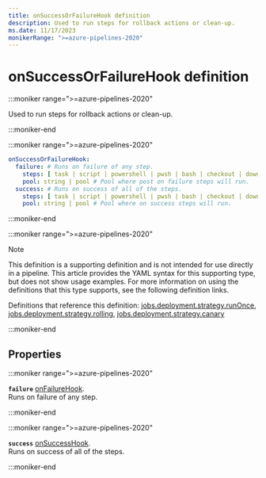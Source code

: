 ```yaml
---
title: onSuccessOrFailureHook definition
description: Used to run steps for rollback actions or clean-up.
ms.date: 11/17/2023
monikerRange: ">=azure-pipelines-2020"
---
```


# onSuccessOrFailureHook definition

<!-- :::description::: -->
:::moniker range=">=azure-pipelines-2020"

<!-- :::editable-content name="description"::: -->
Used to run steps for rollback actions or clean-up.
<!-- :::editable-content-end::: -->

:::moniker-end
<!-- :::description-end::: -->

<!-- :::syntax::: -->
:::moniker range=">=azure-pipelines-2020"

```yaml
onSuccessOrFailureHook:
  failure: # Runs on failure of any step.
    steps: [ task | script | powershell | pwsh | bash | checkout | download | downloadBuild | getPackage | publish | template | reviewApp ] # A list of steps to run.
    pool: string | pool # Pool where post on failure steps will run.
  success: # Runs on success of all of the steps.
    steps: [ task | script | powershell | pwsh | bash | checkout | download | downloadBuild | getPackage | publish | template | reviewApp ] # A list of steps to run.
    pool: string | pool # Pool where on success steps will run.
```

:::moniker-end
<!-- :::syntax-end::: -->

<!-- :::parents::: -->
:::moniker range=">=azure-pipelines-2020"

> [!NOTE]
> This definition is a supporting definition and is not intended for use directly in a pipeline. This article provides the YAML syntax for this supporting type, but does not show usage examples. For more information on using the definitions that this type supports, see the following definition links.

Definitions that reference this definition: [jobs.deployment.strategy.runOnce](jobs-deployment-strategy-run-once.md), [jobs.deployment.strategy.rolling](jobs-deployment-strategy-rolling.md), [jobs.deployment.strategy.canary](jobs-deployment-strategy-canary.md)

:::moniker-end
<!-- :::parents-end::: -->

## Properties

<!-- :::properties::: -->
<!-- :::item name="failure"::: -->
:::moniker range=">=azure-pipelines-2020"

**`failure`** [onFailureHook](on-failure-hook.md).<br><!-- :::editable-content name="propDescription"::: -->
Runs on failure of any step.
<!-- :::editable-content-end::: -->

:::moniker-end
<!-- :::item-end::: -->
<!-- :::item name="success"::: -->
:::moniker range=">=azure-pipelines-2020"

**`success`** [onSuccessHook](on-success-hook.md).<br><!-- :::editable-content name="propDescription"::: -->
Runs on success of all of the steps.
<!-- :::editable-content-end::: -->

:::moniker-end
<!-- :::item-end::: -->
<!-- :::properties-end::: -->

<!-- :::remarks::: -->
<!-- :::editable-content name="remarks"::: -->
<!-- :::editable-content-end::: -->
<!-- :::remarks-end::: -->

<!-- :::examples::: -->
<!-- :::editable-content name="examples"::: -->
<!-- :::editable-content-end::: -->
<!-- :::examples-end::: -->

<!-- :::see-also::: -->
<!-- :::editable-content name="seeAlso"::: -->
<!-- :::editable-content-end::: -->
<!-- :::see-also-end::: -->